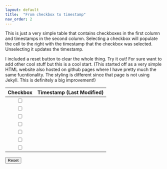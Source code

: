 ```yaml
---
layout: default
title:  "From checkbox to timestamp"
nav_order: 2
---
```

This is just a very simple table that contains checkboxes in the first column and timestamps in the second column. Selecting a checkbox will populate the cell to the right with the timestamp that the checkbox was selected. Unselecting it updates the timestamp. 

I included a reset button to clear the whole thing. Try it out! For sure want to add other cool stuff but this is a cool start. (This started off as a very simple HTML website also hosted on github pages where I have pretty much the same fucntionality. The styling is different since that page is not using Jekyll. This is definitely a big improvement!) 

| Checkbox | Timestamp (Last Modified) | 
| :---: | :---: |
| <input id="cb1" type="checkbox" /> | <span id="cb1-value" class="timestamp"></span> |
| <input id="cb2" type="checkbox" /> | <span id="cb2-value" class="timestamp"></span> |
| <input id="cb3" type="checkbox" /> | <span id="cb3-value" class="timestamp"></span> |
| <input id="cb4" type="checkbox" /> | <span id="cb4-value" class="timestamp"></span> |
| <input id="cb5" type="checkbox" /> | <span id="cb5-value" class="timestamp"></span> |
| <input id="cb6" type="checkbox" /> | <span id="cb6-value" class="timestamp"></span> |
| <input id="cb7" type="checkbox" /> | <span id="cb7-value" class="timestamp"></span> |



<div class="button-wrapper">
    <button id="reset" type="button" class="btn">Reset</button>
</div>
<!-- <button id="reset" type="button" class="btn" style="margin-left:100px;">Reset</button> -->


